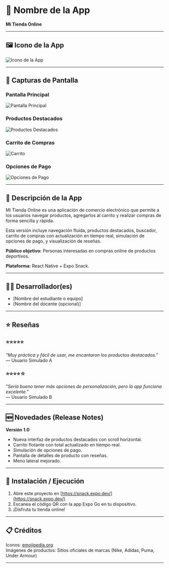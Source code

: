 # 📱 Nombre de la App

**Mi Tienda Online**

---

## 🖼️ Icono de la App

![Icono de la App]([https://via.placeholder.com/150](https://images.vexels.com/media/users/3/157890/isolated/preview/4f2c005416b7f48b3d6d09c5c6763d87-icono-de-circulo-de-marca-de-verificacion.png))

---

## 📸 Capturas de Pantalla

### Pantalla Principal
![Pantalla Principal](https://via.placeholder.com/300x600)

### Productos Destacados
![Productos Destacados](https://via.placeholder.com/300x600)

### Carrito de Compras
![Carrito](https://via.placeholder.com/300x600)

### Opciones de Pago
![Opciones de Pago](https://via.placeholder.com/300x600)

---

## 📝 Descripción de la App

Mi Tienda Online es una aplicación de comercio electrónico que permite a los usuarios navegar productos, agregarlos al carrito y realizar compras de forma sencilla y rápida.  

Esta versión incluye navegación fluida, productos destacados, buscador, carrito de compras con actualización en tiempo real, simulación de opciones de pago, y visualización de reseñas.

**Público objetivo:** Personas interesadas en compras online de productos deportivos.

**Plataforma:** React Native + Expo Snack.

---

## 👨‍💻 Desarrollador(es)

- [Nombre del estudiante o equipo]
- [Nombre del docente (opcional)]

---

## ⭐ Reseñas

### ⭐⭐⭐⭐⭐  
*"Muy práctica y fácil de usar, me encantaron los productos destacados."*  
— Usuario Simulado A

### ⭐⭐⭐⭐☆  
*"Sería bueno tener más opciones de personalización, pero la app funciona excelente."*  
— Usuario Simulado B

---

## 🆕 Novedades (Release Notes)

**Versión 1.0**

- Nueva interfaz de productos destacados con scroll horizontal.
- Carrito flotante con total actualizado en tiempo real.
- Simulación de opciones de pago.
- Pantalla de detalles de producto con reseñas.
- Menú lateral mejorado.

---

## 🚀 Instalación / Ejecución

1. Abre este proyecto en [https://snack.expo.dev/](https://snack.expo.dev/)
2. Escanea el código QR con la app Expo Go en tu dispositivo.
3. ¡Disfruta tu tienda online!

---

## 📋 Créditos

Iconos: [emojipedia.org](https://emojipedia.org/)  
Imágenes de productos: Sitios oficiales de marcas (Nike, Adidas, Puma, Under Armour)

---

